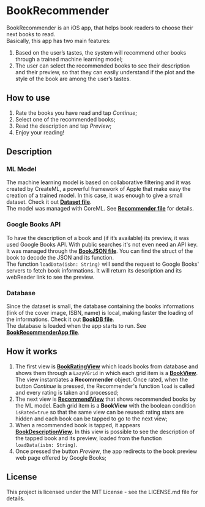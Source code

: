 # BookRecommender

BookRecommender is an iOS app, that helps book readers to choose their next
books to read. <br>Basically, this app has two main features:
1. Based on the user’s tastes, the system will recommend other books
through a trained machine learning model;
2. The user can select the recommended books to see their description and
their preview, so that they can easily understand if the plot and the style
of the book are among the user’s tastes.

## How to use
1. Rate the books you have read and tap *Continue*;
2. Select one of the recommended books;
3. Read the description and tap *Preview*;
4. Enjoy your reading!

## Description

### ML Model
The machine learning model is based on collaborative filtering and it was created by CreateML, a powerful framework
of Apple that make easy the creation of a trained model. In this case,
it was enough to give a small dataset. Check it out [**Dataset file**](./Dataset.csv).<br>
The model was managed with CoreML. See [**Recommender file**](./BookRecommender/BookRecommender/ViewModel/Recommender.swift) for details.

### Google Books API
To have the description of a book and (if it’s available) its preview, it was used Google Books API. With public searches it's not even need an API key.<br>
It was managed through the [**BookJSON file**](./BookRecommender/BookRecommender/ViewModel/BookJSON.swift). You can find the struct of the book to decode the JSON and its function.<br>
The function ```loadData(isbn: String)``` will send the request to Google Books' servers to fetch book informations. It will return its description and its webReader link to see the preview.


### Database
Since the dataset is small, the database containing the books informations
(link of the cover image, ISBN, name) is local, making faster the loading of
the informations. Check it out [**BookDB file**](./BookRecommender/BookRecommender/Model/BookDB.swift).<br>
The database is loaded when the app starts to run. See [**BookRecommenderApp file**](./BookRecommender/BookRecommender/BookRecommenderApp.swift).


## How it works
1. The first view is [**BookRatingView**](./BookRecommender/BookRecommender/Views/BookRatingView.swift) which loads books from database and shows them through a ```LazyVGrid``` in which each grid item is a [**BookView**](./BookRecommender/BookRecommender/Views/BookView.swift). The view instantiates a **Recommender** object. Once rated, when the button *Continue* is pressed, the Recommender's function ```load``` is called and every rating is taken and processed;
2. The next view is [**RecommendView**](./BookRecommender/BookRecommender/Views/RecommendView.swift) that shows recommended books by the ML model. Each grid item is a **BookView** with the boolean condition ```isRated=true``` so that the same view can be reused: rating stars are hidden and each book can be tapped to go to the next view;
3. When a recommended book is tapped, it appears [**BookDescriptionView**](./BookRecommender/BookRecommender/Views/BookDescriptionView.swift). In this view is possible to see the description of the tapped book and its preview, loaded from the function ```loadData(isbn: String)```.
4. Once pressed the button *Preview*, the app redirects to the book preview web page offered by Google Books;


## License

This project is licensed under the MIT License - see the LICENSE.md file for details.

